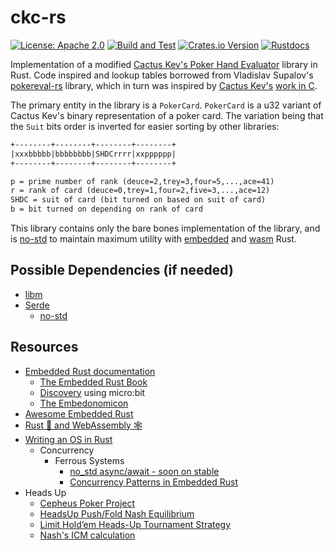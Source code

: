 # ckc-rs

[![License: Apache 2.0](https://img.shields.io/badge/license-Apache%202.0-blue?style=flat-square)](LICENSE)
[![Build and Test](https://github.com/ImperialBower/ckc-rs/actions/workflows/CI.yaml/badge.svg)](https://github.com/ImperialBower/ckc-rs/actions/workflows/CI.yaml)
[![Crates.io Version](https://img.shields.io/crates/v/ckc-rs.svg)](https://crates.io/crates/ckc-rs)
[![Rustdocs](https://docs.rs/ckc-rs/badge.svg)](https://docs.rs/ckc-rs/)

Implementation of a modified [Cactus Kev's Poker Hand Evaluator](https://suffe.cool/poker/evaluator.html)
library in Rust. Code inspired and lookup tables borrowed from Vladislav Supalov's 
[pokereval-rs](https://github.com/vsupalov/pokereval-rs)
library, which in turn was inspired by [Cactus Kev's](https://suffe.cool)
[work in C](https://suffe.cool/poker/code/).

The primary entity in the library is a `PokerCard`. `PokerCard` is a u32 
variant of Cactus Kev's binary representation of a poker card. The variation 
being that the `Suit` bits order is inverted for easier sorting by other
libraries:

```txt
+--------+--------+--------+--------+
|xxxbbbbb|bbbbbbbb|SHDCrrrr|xxpppppp|
+--------+--------+--------+--------+

p = prime number of rank (deuce=2,trey=3,four=5,...,ace=41)
r = rank of card (deuce=0,trey=1,four=2,five=3,...,ace=12)
SHDC = suit of card (bit turned on based on suit of card)
b = bit turned on depending on rank of card
```

This library contains only the bare bones implementation of the library,
and is [no-std](https://docs.rust-embedded.org/book/intro/no-std.html) to
maintain maximum utility with [embedded](https://docs.rust-embedded.org/)
and [wasm](https://rustwasm.github.io/docs/book/) Rust.

## Possible Dependencies (if needed)

* [libm](https://github.com/rust-lang/libm)
* [Serde](https://serde.rs/)
  * [no-std](https://serde.rs/no-std.html)

## Resources

* [Embedded Rust documentation](https://docs.rust-embedded.org/)
  * [The Embedded Rust Book](https://docs.rust-embedded.org/book/index.html)
  * [Discovery](https://docs.rust-embedded.org/discovery/microbit/) using micro:bit
  * [The Embedonomicon](https://docs.rust-embedded.org/embedonomicon/preface.html)
* [Awesome Embedded Rust](https://github.com/rust-embedded/awesome-embedded-rust)
* [Rust 🦀 and WebAssembly 🕸](https://rustwasm.github.io/docs/book/)
* [Writing an OS in Rust ](https://os.phil-opp.com/)
  * Concurrency
    * Ferrous Systems
      * [no_std async/await - soon on stable](https://ferrous-systems.com/blog/stable-async-on-embedded/)
      * [Concurrency Patterns in Embedded Rust](https://ferrous-systems.com/blog/embedded-concurrency-patterns/)
* Heads Up
  * [Cepheus Poker Project](http://poker.srv.ualberta.ca/)
  * [HeadsUp Push/Fold Nash Equilibrium](https://www.holdemresources.net/hune)
  * [Limit Hold’em Heads-Up Tournament Strategy](https://www.headsuphyper.com/limit-holdem-heads-up-strategy/)
  * [Nash's ICM calculation](https://poker.stackexchange.com/questions/1022/nashs-icm-calculation)
